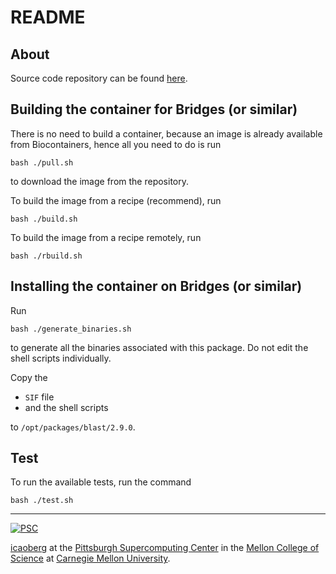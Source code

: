 # README

## About
Source code repository can be found [here](ftp://ftp.ncbi.nlm.nih.gov/blast/executables/blast+).

## Building the container for Bridges (or similar)
There is no need to build a container, because an image is already available from Biocontainers, hence all you need to do is run

```
bash ./pull.sh
```

to download the image from the repository.

To build the image from a recipe (recommend), run

```
bash ./build.sh
```

To build the image from a recipe remotely, run

```
bash ./rbuild.sh
```

## Installing the container on Bridges (or similar)
Run

```
bash ./generate_binaries.sh
```

to generate all the binaries associated with this package. Do not edit the shell scripts individually.

Copy the

* `SIF` file
* and the shell scripts

to `/opt/packages/blast/2.9.0`.

## Test
To run the available tests, run the command

```
bash ./test.sh
```

---
[![PSC](http://www.andrew.cmu.edu/user/icaoberg/images/logos/psc.png)](http://www.psc.edu)

[icaoberg](http://www.andrew.cmu.edu/~icaoberg) at the [Pittsburgh Supercomputing Center](http://www.psc.edu) in the [Mellon College of Science](https://www.cmu.edu/mcs/) at [Carnegie Mellon University](http://www.cmu.edu).
